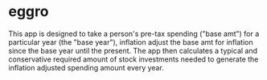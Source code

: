 # eggro

This app is designed to take a person's pre-tax spending ("base amt") for a particular year (the "base year"), inflation adjust the base amt for inflation since the base year until the present. The app then calculates a typical and conservative required amount of stock investments needed to generate the inflation adjusted spending amount every year.
